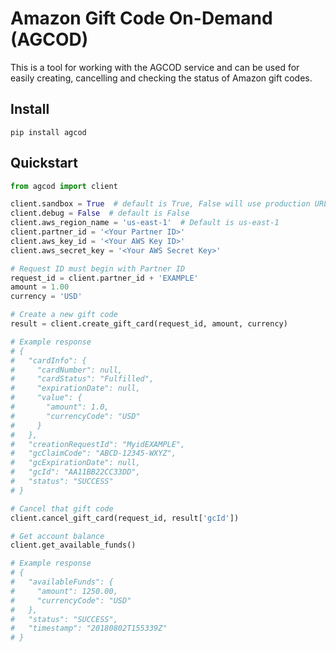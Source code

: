 # Amazon Gift Code On-Demand (AGCOD)

This is a tool for working with the AGCOD service and can be used for easily creating, cancelling
and checking the status of Amazon gift codes.


## Install

`pip install agcod`


## Quickstart

```python
from agcod import client

client.sandbox = True  # default is True, False will use production URLs
client.debug = False  # default is False
client.aws_region_name = 'us-east-1'  # Default is us-east-1
client.partner_id = '<Your Partner ID>'
client.aws_key_id = '<Your AWS Key ID>'
client.aws_secret_key = '<Your AWS Secret Key>'

# Request ID must begin with Partner ID
request_id = client.partner_id + 'EXAMPLE'
amount = 1.00
currency = 'USD'

# Create a new gift code
result = client.create_gift_card(request_id, amount, currency)

# Example response
# {
#   "cardInfo": {
#     "cardNumber": null,
#     "cardStatus": "Fulfilled",
#     "expirationDate": null,
#     "value": {
#       "amount": 1.0,
#       "currencyCode": "USD"
#     }
#   },
#   "creationRequestId": "MyidEXAMPLE",
#   "gcClaimCode": "ABCD-12345-WXYZ",
#   "gcExpirationDate": null,
#   "gcId": "AA11BB22CC33DD",
#   "status": "SUCCESS"
# }

# Cancel that gift code
client.cancel_gift_card(request_id, result['gcId'])

# Get account balance
client.get_available_funds()

# Example response
# {
#   "availableFunds": {
#     "amount": 1250.00,
#     "currencyCode": "USD"
#   },
#   "status": "SUCCESS",
#   "timestamp": "20180802T155339Z"
# }
```
